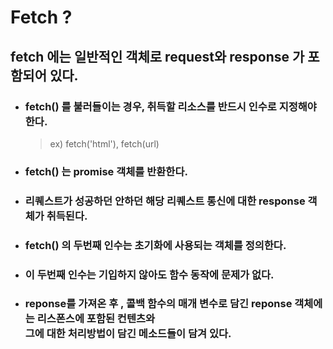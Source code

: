 # Fetch ?

## fetch 에는 일반적인 객체로 request와 response 가 포함되어 있다.

- ### fetch() 를 불러들이는 경우, 취득할 리소스를 반드시 인수로 지정해야한다.

  > ex) fetch('html'), fetch(url)

- ### fetch() 는 promise 객체를 반환한다.
- ### 리퀘스트가 성공하던 안하던 해당 리퀘스트 통신에 대한 response 객체가 취득된다.
- ### fetch() 의 두번째 인수는 초기화에 사용되는 객체를 정의한다.
- ### 이 두번째 인수는 기입하지 않아도 함수 동작에 문제가 없다.
- ### reponse를 가져온 후 , 콜백 함수의 매개 변수로 담긴 reponse 객체에는 리스폰스에 포함된 컨텐츠와 <br> 그에 대한 처리방법이 담긴 메소드들이 담겨 있다.
